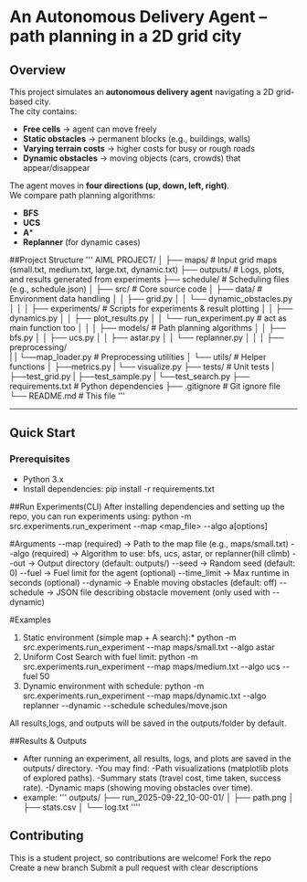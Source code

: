 # An Autonomous Delivery Agent – path planning in a 2D grid city

##  Overview
This project simulates an **autonomous delivery agent** navigating a 2D grid-based city.  
The city contains:
- **Free cells** → agent can move freely
- **Static obstacles** → permanent blocks (e.g., buildings, walls)
- **Varying terrain costs** → higher costs for busy or rough roads
- **Dynamic obstacles** → moving objects (cars, crowds) that appear/disappear

The agent moves in **four directions (up, down, left, right)**.  
We compare path planning algorithms:
- **BFS**
- **UCS**
- **A***
- **Replanner** (for dynamic cases)

##Project Structure
'''
AIML PROJECT/
│
├── maps/                           # Input grid maps (small.txt, medium.txt, large.txt, dynamic.txt)
├── outputs/                        # Logs, plots, and results generated from experiments
├── schedule/                       # Scheduling files (e.g., schedule.json)
│
├── src/                            # Core source code
│ ├── data/                         # Environment data handling
│ │ ├── grid.py
│ │ └── dynamic_obstacles.py
│ │
│ ├── experiments/                  # Scripts for experiments & result plotting
│ │ ├── dynamics.py
│ │ ├── plot_results.py
│ │ └── run_experiment.py            # act as main function too
│ │
│ ├── models/                        # Path planning algorithms
│ │ ├── bfs.py
│ │ ├── ucs.py
│ │ ├── astar.py
│ │ └── replanner.py
│ │
│ ├── preprocessing/   
| | └──map_loader.py                 # Preprocessing utilities
│ └── utils/                         # Helper functions
│    ├──metrics.py
|    └── visualize.py
├── tests/                           # Unit tests
|    ├──test_grid.py
|    ├──test_sample.py
|    └──test_search.py
├── requirements.txt                 # Python dependencies
├── .gitignore                       # Git ignore file
└── README.md                        # This file
'''

---

##  Quick Start

### Prerequisites
- Python 3.x  
- Install dependencies:
  pip install -r requirements.txt

##Run Experiments(CLI)
After installing dependencies and setting up the repo, you can run experiments using:
python -m src.experiments.run_experiment --map <map_file> --algo a<algorithm>[options]

#Arguments
--map (required) → Path to the map file (e.g., maps/small.txt)
--algo (required) → Algorithm to use: bfs, ucs, astar, or replanner(hill climb)
--out → Output directory (default: outputs/)
--seed → Random seed (default: 0)
--fuel → Fuel limit for the agent (optional)
--time_limit → Max runtime in seconds (optional)
--dynamic → Enable moving obstacles (default: off)
--schedule → JSON file describing obstacle movement (only used with --dynamic)

#Examples
1. Static environment (simple map + A search):*
python -m src.experiments.run_experiment --map maps/small.txt --algo astar
2. Uniform Cost Search with fuel limit:
python -m src.experiments.run_experiment --map maps/medium.txt --algo ucs --fuel 50
3. Dynamic environment with schedule:
python -m src.experiments.run_experiment --map maps/dynamic.txt --algo replanner --dynamic --schedule schedules/move.json


All results,logs, and outputs will be saved in the outputs/folder by default.

##Results & Outputs
 - After running an experiment, all results, logs, and plots are saved in the outputs/ directory.
 -You may find:
     -Path visualizations (matplotlib plots of explored paths).
     -Summary stats (travel cost, time taken, success rate).
     -Dynamic maps (showing moving obstacles over time).
 - example:
      ''' outputs/
         ├── run_2025-09-22_10-00-01/
         │   ├── path.png
         │   ├── stats.csv
         │   └── log.txt
''''

## Contributing
  This is a student project, so contributions are welcome!
     Fork the repo
     Create a new branch
     Submit a pull request with clear descriptions
